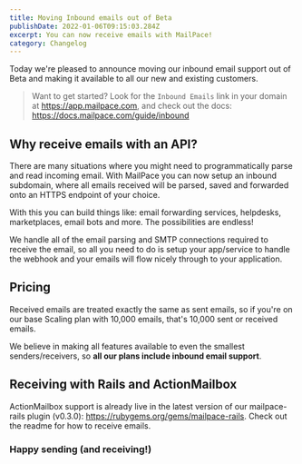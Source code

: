 ```yaml
---
title: Moving Inbound emails out of Beta
publishDate: 2022-01-06T09:15:03.284Z
excerpt: You can now receive emails with MailPace!
category: Changelog
---
```


Today we're pleased to announce moving our inbound email support out of Beta and making it available to all our new and existing customers.

> Want to get started? Look for the `Inbound Emails` link in your domain at https://app.mailpace.com, and check out the docs: https://docs.mailpace.com/guide/inbound

## Why receive emails with an API?

There are many situations where you might need to programmatically parse and read incoming email. With MailPace you can now setup an inbound subdomain, where all emails received will be parsed, saved and forwarded onto an HTTPS endpoint of your choice.

With this you can build things like: email forwarding services, helpdesks, marketplaces, email bots and more. The possibilities are endless!

We handle all of the email parsing and SMTP connections required to receive the email, so all you need to do is setup your app/service to handle the webhook and your emails will flow nicely through to your application.

## Pricing

Received emails are treated exactly the same as sent emails, so if you're on our base Scaling plan with 10,000 emails, that's 10,000 sent or received emails.

We believe in making all features available to even the smallest senders/receivers, so **all our plans include inbound email support**.

## Receiving with Rails and ActionMailbox

ActionMailbox support is already live in the latest version of our mailpace-rails plugin (v0.3.0): https://rubygems.org/gems/mailpace-rails. Check out the readme for how to receive emails.

### Happy sending (and receiving!)
